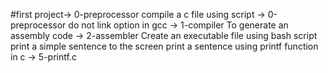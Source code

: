 #first project-> 0-preprocessor
compile a c file using script -> 0-preprocessor
do not link option in gcc -> 1-compiler
To generate an assembly code -> 2-assembler
Create an executable file using bash script
print a simple sentence to the screen
print a sentence using printf function in c -> 5-printf.c
